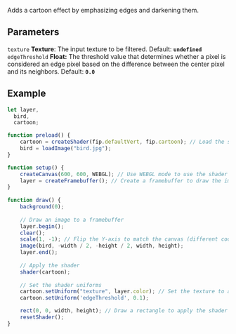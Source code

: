 Adds a cartoon effect by emphasizing edges and darkening them.

## Parameters
`texture` **Texture**: The input texture to be filtered. Default: **`undefined`**
<br>
`edgeThreshold` **Float:** The threshold value that determines whether a pixel is considered an edge pixel based on the difference between the center pixel and its neighbors. Default: **`0.0`**

## Example
```javascript
let layer,
  bird,
  cartoon;

function preload() {
    cartoon = createShader(fip.defaultVert, fip.cartoon); // Load the shader
    bird = loadImage("bird.jpg");
}

function setup() {
    createCanvas(600, 600, WEBGL); // Use WEBGL mode to use the shader
    layer = createFramebuffer(); // Create a framebuffer to draw the image onto (faster p5.js version of createGraphics())
}
  
function draw() {
    background(0);
    
    // Draw an image to a framebuffer 
    layer.begin();
    clear();
    scale(1, -1); // Flip the Y-axis to match the canvas (different coordinate system in framebuffer)
    image(bird, -width / 2, -height / 2, width, height);
    layer.end();
    
    // Apply the shader
    shader(cartoon);
    
    // Set the shader uniforms
    cartoon.setUniform("texture", layer.color); // Set the texture to apply the shader to
    cartoon.setUniform('edgeThreshold', 0.1);

    rect(0, 0, width, height); // Draw a rectangle to apply the shader to
    resetShader(); 
}
```